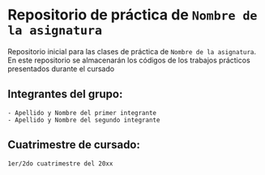 # Repositorio de práctica de `Nombre de la asignatura`

Repositorio inicial para las clases de práctica de `Nombre de la asignatura`. En este repositorio se almacenarán los códigos de los trabajos prácticos presentados durante el cursado

## Integrantes del grupo:
    - Apellido y Nombre del primer integrante
    - Apellido y Nombre del segundo integrante

## Cuatrimestre de cursado:
    1er/2do cuatrimestre del 20xx
